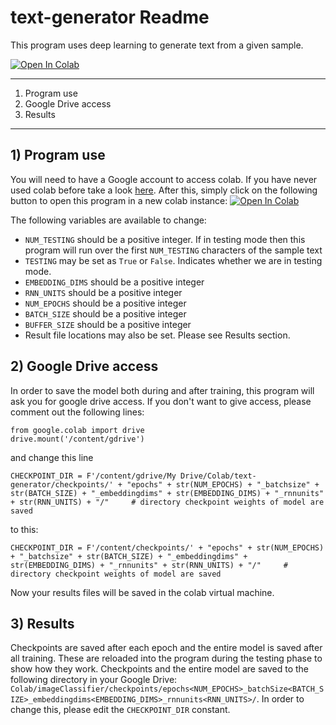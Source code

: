 # text-generator Readme
This program uses deep learning to generate text from a given sample. 

<a href="https://colab.research.google.com/github/fmcooper/text-generator/blob/master/TextGenerator.ipynb">
  <img src="https://colab.research.google.com/assets/colab-badge.svg" alt="Open In Colab"/>
</a>

******************************

1) Program use
2) Google Drive access
3) Results

******************************

## 1) Program use

You will need to have a Google account to access colab. If you have never used colab before take a look <a href="https://colab.research.google.com/notebooks/welcome.ipynb">here</a>. After this, simply click on the following button to open this program in a new colab instance: 
<a href="https://colab.research.google.com/github/fmcooper/text-generator/blob/master/TextGenerator.ipynb">
  <img src="https://colab.research.google.com/assets/colab-badge.svg" alt="Open In Colab"/>
</a>

The following variables are available to change: 
* ``NUM_TESTING`` should be a positive integer. If in testing mode then this program will run over the first ``NUM_TESTING`` characters of the sample text
* ``TESTING`` may be set as ``True`` or ``False``. Indicates whether we are in testing mode. 
* ``EMBEDDING_DIMS`` should be a positive integer
* ``RNN_UNITS`` should be a positive integer
* ``NUM_EPOCHS`` should be a positive integer
* ``BATCH_SIZE`` should be a positive integer
* ``BUFFER_SIZE`` should be a positive integer
* Result file locations may also be set. Please see Results section.


## 2) Google Drive access

In order to save the model both during and after training, this program will ask you for google drive access. If you don't want to give access, please comment out the following lines:

```
from google.colab import drive
drive.mount('/content/gdrive')
```

and change this line


```
CHECKPOINT_DIR = F'/content/gdrive/My Drive/Colab/text-generator/checkpoints/' + "epochs" + str(NUM_EPOCHS) + "_batchsize" + str(BATCH_SIZE) + "_embeddingdims" + str(EMBEDDING_DIMS) + "_rnnunits" + str(RNN_UNITS) + "/"     # directory checkpoint weights of model are saved
```

to this:

```
CHECKPOINT_DIR = F'/content/checkpoints/' + "epochs" + str(NUM_EPOCHS) + "_batchsize" + str(BATCH_SIZE) + "_embeddingdims" + str(EMBEDDING_DIMS) + "_rnnunits" + str(RNN_UNITS) + "/"     # directory checkpoint weights of model are saved
```

Now your results files will be saved in the colab virtual machine.

## 3) Results
Checkpoints are saved after each epoch and the entire model is saved after all training. These are reloaded into the program during the testing phase to show how they work. Checkpoints and the entire model are saved to the following directory in your Google Drive: ``Colab/imageClassifier/checkpoints/epochs<NUM_EPOCHS>_batchSize<BATCH_SIZE>_embeddingdims<EMBEDDING_DIMS>_rnnunits<RNN_UNITS>/``. In order to change this, please edit the ``CHECKPOINT_DIR`` constant.
